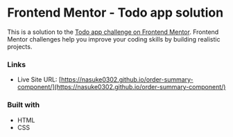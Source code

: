 # Frontend Mentor - Todo app solution

This is a solution to the [Todo app challenge on Frontend Mentor](https://www.frontendmentor.io/challenges/todo-app-Su1_KokOW). Frontend Mentor challenges help you improve your coding skills by building realistic projects. 

### Links

- Live Site URL: [https://nasuke0302.github.io/order-summary-component/](https://nasuke0302.github.io/order-summary-component/)

### Built with

- HTML
- CSS